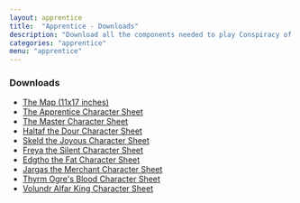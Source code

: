 ```yaml
---
layout: apprentice
title:  "Apprentice - Downloads"
description: "Download all the components needed to play Conspiracy of Shadows: Apprentice"
categories: "apprentice"
menu: "apprentice"
---
```

<h3 class="text-center">Downloads</h3>
<ul class="unstyled">
	<li><a href="/downloads/apprentice/map.jpg">The Map (11x17 inches)</a></li>
	<li><a href="/downloads/apprentice/apprentice.png">The Apprentice Character Sheet</a></li>
	<li><a href="/downloads/apprentice/master.png">The Master Character Sheet</a></li>
	<li><a href="/downloads/apprentice/haltaf.png">Haltaf the Dour Character Sheet</a></li>
	<li><a href="/downloads/apprentice/skeld.png">Skeld the Joyous Character Sheet</a></li>
	<li><a href="/downloads/apprentice/freya.png">Freya the Silent Character Sheet</a></li>
	<li><a href="/downloads/apprentice/edgtho.png">Edgtho the Fat Character Sheet</a></li>
	<li><a href="/downloads/apprentice/jargas.png">Jargas the Merchant Character Sheet</a></li>
	<li><a href="/downloads/apprentice/thyrm.png">Thyrm Ogre's Blood Character Sheet</a></li>
	<li><a href="/downloads/apprentice/volundr.png">Volundr Alfar King Character Sheet</a></li>
</ul>
